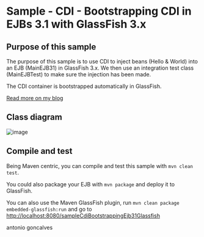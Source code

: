 # Sample - CDI - Bootstrapping CDI in EJBs 3.1 with GlassFish 3.x

## Purpose of this sample

The purpose of this sample is to use CDI to inject beans (Hello & World) into an EJB (MainEJB31) in GlassFish 3.x. We then use an integration test class (MainEJBTest) to make sure the injection has been made.

The CDI container is bootstrapped automatically in GlassFish.

[Read more on my blog](http://antoniogoncalves.org/2011/01/12/bootstrapping-cdi-in-several-environments/)

## Class diagram

![image](https://github.com/agoncal/agoncal-sample-cdi-bootstrapping/raw/master/cdibootstrap.png)

## Compile and test

Being Maven centric, you can compile and test this sample with `mvn clean test`.

You could also package your EJB with `mvn package` and deploy it to GlassFish.

You can also use the Maven GlassFish plugin, run `mvn clean package embedded-glassfish:run` and go to [http://localhost:8080/sampleCdiBootstrappingEjb31Glassfish]()



<div class="footer">
    <span class="footerTitle"><span class="uc">a</span>ntonio <span class="uc">g</span>oncalves</span>
</div>